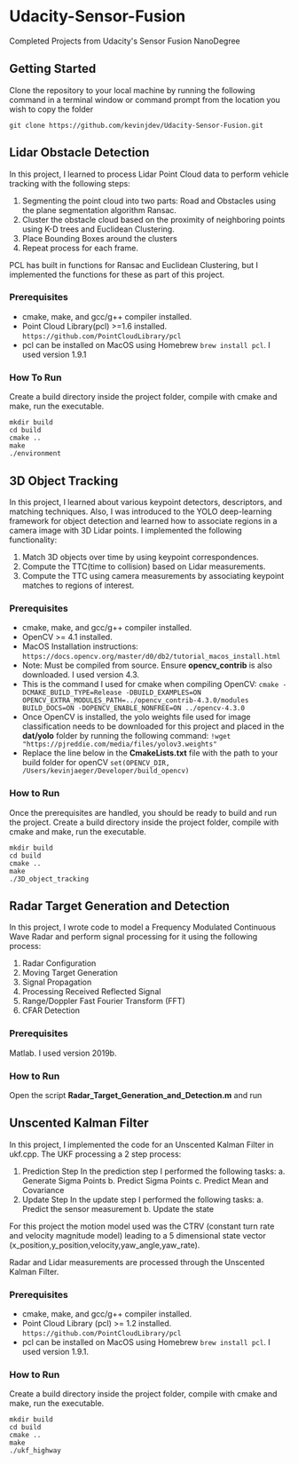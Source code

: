 # Udacity-Sensor-Fusion
Completed Projects from Udacity's Sensor Fusion NanoDegree

## Getting Started
Clone the repository to your local machine by running the following command in a terminal window or command prompt from the location you wish to copy the folder

`git clone https://github.com/kevinjdev/Udacity-Sensor-Fusion.git`

## Lidar Obstacle Detection
In this project, I learned to process Lidar Point Cloud data to perform vehicle tracking with the following steps:
1. Segmenting the point cloud into two parts: Road and Obstacles using the plane segmentation algorithm Ransac.
2. Cluster the obstacle cloud based on the proximity of neighboring points using K-D trees and Euclidean Clustering.
3. Place Bounding Boxes around the clusters
4. Repeat process for each frame.

PCL has built in functions for Ransac and Euclidean Clustering, but I implemented the functions for these as part of this project.

### Prerequisites
* cmake, make, and gcc/g++ compiler installed.
* Point Cloud Library(pcl) >=1.6 installed. `https://github.com/PointCloudLibrary/pcl`
* pcl can be installed on MacOS using Homebrew `brew install pcl`. I used version 1.9.1

### How To Run
Create a build directory inside the project folder, compile with cmake and make, run the executable.  
```
mkdir build
cd build
cmake ..
make
./environment
```
## 3D Object Tracking
In this project, I learned about various keypoint detectors, descriptors, and matching techniques. Also, I was introduced to the YOLO deep-learning framework for object detection and learned how to associate regions in a camera image with 3D Lidar points. I implemented the following functionality:
1. Match 3D objects over time by using keypoint correspondences. 
2. Compute the TTC(time to collision) based on Lidar measurements. 
3. Compute the TTC using camera measurements by associating keypoint matches to regions of interest.

### Prerequisites 
* cmake, make, and gcc/g++ compiler installed.
* OpenCV >= 4.1 installed.
* MacOS Installation instructions: `https://docs.opencv.org/master/d0/db2/tutorial_macos_install.html`
* Note: Must be compiled from source. Ensure **opencv_contrib** is also downloaded. I used version 4.3.
* This is the command I used for cmake when compiling OpenCV: 
`cmake -DCMAKE_BUILD_TYPE=Release -DBUILD_EXAMPLES=ON OPENCV_EXTRA_MODULES_PATH=../opencv_contrib-4.3.0/modules BUILD_DOCS=ON -DOPENCV_ENABLE_NONFREE=ON ../opencv-4.3.0`
* Once OpenCV is installed, the yolo weights file used for image classification needs to be downloaded for this project and placed in the **dat/yolo** folder by running the following command: `!wget "https://pjreddie.com/media/files/yolov3.weights"`
* Replace the line below in the **CmakeLists.txt** file with the path to your build folder for openCV
`set(OPENCV_DIR, /Users/kevinjaeger/Developer/build_opencv)`

### How to Run
Once the prerequisites are handled, you should be ready to build and run the project.
Create a build directory inside the project folder, compile with cmake and make, run the executable.
```
mkdir build
cd build
cmake ..
make
./3D_object_tracking
```
## Radar Target Generation and Detection
In this project, I wrote code to model a Frequency Modulated Continuous Wave Radar and perform signal processing for it using the following process:
1. Radar Configuration
2. Moving Target Generation
3. Signal Propagation
4. Processing Received Reflected Signal
5. Range/Doppler Fast Fourier Transform (FFT)
6. CFAR Detection

### Prerequisites
Matlab. I used version 2019b.

### How to Run
Open the script **Radar_Target_Generation_and_Detection.m** and run

## Unscented Kalman Filter
In this project, I implemented the code for an Unscented Kalman Filter in ukf.cpp. The UKF processing a 2 step process: 
1. Prediction Step
In the prediction step I performed the following tasks:
  a. Generate Sigma Points
  b. Predict Sigma Points
  c. Predict Mean and Covariance
2. Update Step
In the update step I performed the following tasks:
  a. Predict the sensor measurement
  b. Update the state

For this project the motion model used was the CTRV (constant turn rate and velocity magnitude model) leading to a 5 dimensional state vector (x_position,y_position,velocity,yaw_angle,yaw_rate).

Radar and Lidar measurements are processed through the Unscented Kalman Filter.

### Prerequisites
* cmake, make, and gcc/g++ compiler installed.
* Point Cloud Library (pcl) >= 1.2 installed. `https://github.com/PointCloudLibrary/pcl`
* pcl can be installed on MacOS using Homebrew `brew install pcl`. I used version 1.9.1.

### How to Run
Create a build directory inside the project folder, compile with cmake and make, run the executable.  
```
mkdir build
cd build
cmake ..
make
./ukf_highway
```
